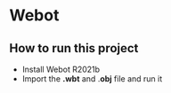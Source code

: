 # Webot
## How to run this project
* Install Webot R2021b
* Import the **.wbt** and .**obj** file and run it
